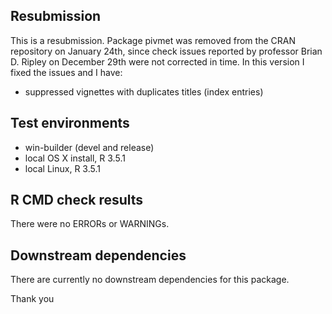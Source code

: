 ## Resubmission
This is a resubmission. Package pivmet was removed from 
the CRAN repository on January 24th, since check issues 
reported by professor Brian D. Ripley on December 29th were
not corrected in time. In this version I fixed the issues
and I have:

* suppressed vignettes with duplicates titles (index 
entries) 

## Test environments
* win-builder (devel and release)
* local OS X install, R 3.5.1
* local Linux, R 3.5.1

## R CMD check results
There were no ERRORs or WARNINGs. 

  
## Downstream dependencies
There are currently no downstream dependencies for this package.

Thank you

